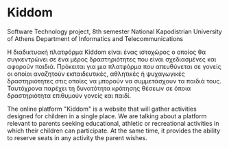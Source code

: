 # Kiddom
Software Technology project, 8th semester
National Kapodistrian University of Athens
Department of Informatics and Telecommunications

Η διαδικτυακή πλατφόρμα Kiddom είναι ένας ιστοχώρος ο οποίος θα συγκεντρώνει σε
ένα μέρος δραστηριότητες που είναι σχεδιασμένες και αφορούν παιδιά. Πρόκειται για μια
πλατφόρμα που απευθύνεται σε γονείς οι οποίοι αναζητούν εκπαιδευτικές, αθλητικές ή
ψυχαγωγικές δραστηριότητες στις οποίες να μπορούν να συμμετάσχουν τα παιδιά τους.
Ταυτόχρονα παρέχει τη δυνατότητα κράτησης θέσεων σε όποια δραστηριότητα
επιθυμούν γονείς και παιδί.

The online platform "Kiddom" is a website that will gather activities designed for children in a single place. 
We are talking about a platform relevant to parents seeking educational, athletic or
recreational activities in which their children can participate.
At the same time, it provides the ability to reserve seats in any activity
the parent wishes.
